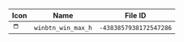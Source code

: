 | Icon | Name | File ID |
| ---  | ---  | ---     |
| ![](winbtn_win_max_h.png) | `winbtn_win_max_h` | `-4383857938172547286` |
